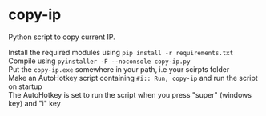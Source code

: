 # copy-ip
Python script to copy current IP.

Install the required modules using ``pip install -r requirements.txt``  
Compile using ``pyinstaller -F --noconsole copy-ip.py``  
Put the ``copy-ip.exe`` somewhere in your path, i.e your scirpts folder  
Make an AutoHotkey script containing ``#i:: Run, copy-ip`` and run the script on startup  
The AutoHotkey is set to run the script when you press "super" (windows key) and "i" key
